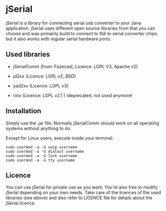 jSerial
===========

jSerial is a library for connecting serial usb converter to your Java application.
jSerial uses different open source libraries from that you can choose and was primarily build to connect to ftdi to serial converter chips. but it also works with regular serial hardware ports.

Used libraries
--------------
* jSerialComm (from: Fazecast, Licence: LGPL V3, Apache v2)
* jd2xx (Licence: LGPL v2, BSD)
* yad2xx (Licence: LGPL v3)

* rxtx (Licence: LGPL v2.1 ) !deprecated, not used anymore!

Installation
------------
Simply use the .jar file. Normally jSerialComm should work on all operating systems without anything to do.

Except for Linux users, execute inside your terminal:

    sudo usermod -a -G uucp username
    sudo usermod -a -G dialout username
    sudo usermod -a -G lock username
    sudo usermod -a -G tty username

Licence
-------
You can use jSerial for private use as you want. You're also free to modify jSerial depending on your own needs.
Take care of the licences of the used libraries (see above) and also refer to LICENCE file for details about the jSerial licence.
